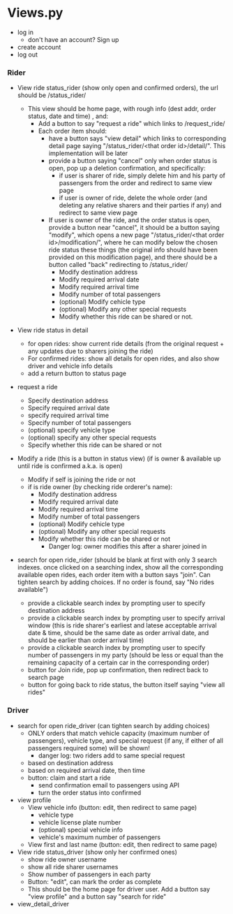 # Views.py

- log in
  - don't have an account? Sign up
- create account
- log out

### Rider

- View ride status_rider (show only open and confirmed orders), the url should be /status_rider/

  - This view should be home page, with rough info (dest addr, order status, date and time) , and:
    - Add a button to say "request a ride" which links to /request_ride/
    - Each order item should:
      - have a button says "view detail" which links to corresponding detail page saying "/status_rider/\<that order id\>/detail/". This implementation will be later
      - provide a button saying "cancel" only when order status is open, pop up a deletion confirmation, and specifically:
        - if user is sharer of ride, simply delete him and his party of passengers from the order and redirect to same view page
        - if user is owner of ride, delete the whole order (and deleting any relative sharers and their parties if any) and redirect to same view page
      - If user is owner of the ride, and the order status is open, provide a button near "cancel", it should be a button saying "modify", which opens a new page "/status_rider/\<that order id\>/modification/", where he can modify below the chosen ride status these things (the original info should have been provided on this modification page), and there should be a button called "back" redirecting to /status_rider/
        - Modify destination address
        - Modify required arrival date
        - Modify required arrival time
        - Modify number of total passengers
        - (optional) Modify cehicle type
        - (optional) Modify any other special requests
        - Modify whether this ride can be shared or not. 
- View ride status in detail
  - for open rides: show current ride details (from the original request + any updates due to sharers joining the ride)
  - For confirmed rides: show all details for open rides, and also show driver and vehicle info details
  - add a return button to status page

- request a ride 

  - Specify destination address
  - Specify required arrival date
  - specify required arrival time
  - Specify number of total passengers
  - (optional) specify vehicle type
  - (optional) specify any other special requests
  - Specify whether this ride can be shared or not
- Modify a ride (this is a button in status view) (if is owner & available up until ride is confirmed a.k.a. is open)

  - Modify if self is joining the ride or not
  - if is ride owner  (by checking ride orderer's name):
    - Modify destination address
    - Modify required arrival date
    - Modify required arrival time
    - Modify number of total passengers
    - (optional) Modify cehicle type
    - (optional) Modify any other special requests
    - Modify whether this ride can be shared or not
      - Danger log: owner modifies this after a sharer joined in
- search for open ride_rider (should be blank at first with only 3 search indexes. once clicked on a searching index, show all the corresponding available open rides, each order item with a button says "join". Can tighten search by adding choices. If no order is found, say "No rides available")
  - provide a clickable search index by prompting user to specify destination address
  - provide a clickable search index by prompting user to specify arrival window (this is ride sharer's earliest and latese acceptable arrival date & time, should be the same date as order arrival date, and should be earlier than order arrival time)
  - provide a clickable search index by prompting user to specify number of  passengers in my party (should be less or equal than the remaining capacity of a certain car in the corresponding order)
  - button for Join ride, pop up confirmation, then redirect back to search page
  - button for going back to ride status, the button itself saying "view all rides"

### Driver

- search for open ride_driver (can tighten search by adding choices)
  - ONLY orders that match vehicle capacity (maximum number of passengers), vehicle type, and special request (if any, if either of all passengers required some) will be shown!
    - danger log: two riders add to same special request
  - based on destination address
  - based on required arrival date, then time
  - button: claim and start a ride
    - send confirmation email to passengers using API
    - turn the order status into confirmed
- view profile
  - View vehicle info (button: edit, then redirect to same page)
    - vehicle type
    - vehicle license plate number
    - (optional) special vehicle info
    - vehicle's maximum number of passengers
  - View first and last name (button: edit, then redirect to same page)
- View ride status_driver (show only her confirmed ones)
  - show ride owner username
  - show all ride sharer usernames
  - Show number of passengers in each party
  - Button: "edit", can mark the order as complete
  - This should be the home page for driver user. Add a button say "view profile" and a button say "search for ride"
- view_detail_driver